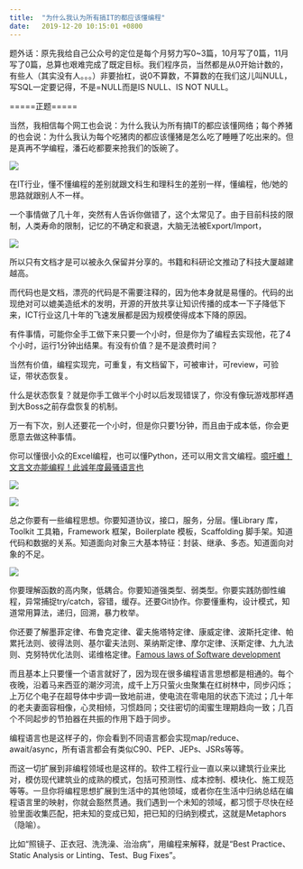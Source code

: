 ```yaml
---
title:  "为什么我认为所有搞IT的都应该懂编程"
date:   2019-12-20 10:15:01 +0800
---
```


题外话：原先我给自己公众号的定位是每个月努力写0~3篇，10月写了0篇，11月写了0篇，总算也艰难完成了既定目标。我们程序员，当然都是从0开始计数的，有些人（其实没有人。。。）非要抬杠，说0不算数，不算数的在我们这儿叫NULL，写SQL一定要记得，不是=NULL而是IS NULL、IS NOT NULL。

=====正题=====

当然，我相信每个网工也会说：为什么我认为所有搞IT的都应该懂网络；每个养猪的也会说：为什么我认为每个吃猪肉的都应该懂猪是怎么吃了睡睡了吃出来的。但是真再不学编程，潘石屹都要来抢我们的饭碗了。

![](/images/2019/learn-programming/psy-python.webp)

在IT行业，懂不懂编程的差别就跟文科生和理科生的差别一样，懂编程，他/她的思路就跟别人不一样。

一个事情做了几十年，突然有人告诉你做错了，这个太常见了。由于目前科技的限制，人类寿命的限制，记忆的不确定和衰退，大脑无法被Export/Import，

![](/images/2019/learn-programming/neuralink.jpg)

所以只有文档才是可以被永久保留并分享的。书籍和科研论文推动了科技大厦越建越高。

而代码也是文档，漂亮的代码是不需要注释的，因为他本身就是易懂的。代码的出现绝对可以媲美造纸术的发明，开源的开放共享让知识传播的成本一下子降低下来，ICT行业这几十年的飞速发展都是因为规模使得成本下降的原因。

有件事情，可能你全手工做下来只要一个小时，但是你为了编程去实现他，花了4个小时，运行1分钟出结果。有没有价值？是不是浪费时间？

当然有价值，编程实现完，可重复，有文档留下，可被审计，可review，可验证，带状态恢复。

什么是状态恢复？就是你手工做半个小时以后发现错误了，你没有像玩游戏那样遇到大Boss之前存盘恢复的机制。

万一有下次，别人还要花一个小时，但是你只要1分钟，而且由于成本低，你会更愿意去做这种事情。

你可以懂很小众的Excel编程，也可以懂Python，还可以用文言文编程。[噫吁嚱！文言文亦能编程！此诚年度最骚语言也](https://mp.weixin.qq.com/s?__biz=MzIzNjc1NzUzMw==&mid=2247535029&idx=1&sn=4a397a6986948d1419626a3a9a0b0711&chksm=e8d0fec7dfa777d10e80a32eb1cd5740c74a2ffd00ae282a102426edc37973f6f29d29636db9&mpshare=1&scene=1&srcid=&sharer_sharetime=1576654281239&sharer_shareid=3bd3110ceeca1b97bd99acca6c550257&key=0f0b5a053a4af370ced0c47e3e3db1979e419851e75213af76ccd86e954c75dd45e02ee95f3b126d411a288f93afcfda79a93b025b123244108c5a99dbe32c118fc70009c0116998f726622c9d5641dd&ascene=1&uin=MjA3MDY5Njk1&devicetype=Windows+10&version=62070158&lang=zh_CN&exportkey=AWDyYxPxlWT0pdxW%2BGrtKA8%3D&pass_ticket=JNlTAwc4GCztXTdHS9%2FDAIdlj%2BVOmHiSAuS877%2FD3Us%3D)

![](/images/2019/learn-programming/wyw1.webp)

![](/images/2019/learn-programming/wyw2.webp)

总之你要有一些编程思想。你要知道协议，接口，服务，分层。懂Library 库，Toolkit 工具箱，Framework 框架，Boilerplate 模板，Scaffolding 脚手架。知道代码和数据的关系。知道面向对象三大基本特征：封装、继承、多态。知道面向对象的不足。

![](/images/2019/learn-programming/oop.webp)

你要理解函数的高内聚，低耦合。你要知道强类型、弱类型。你要实践防御性编程，异常捕捉try/catch，容错，缓存。还要Git协作。你要懂重构，设计模式，知道常用算法，递归，回溯，暴力枚举。

你还要了解墨菲定律、布鲁克定律、霍夫施塔特定律、康威定律、波斯托定律、帕累托法则、彼得法则、基尔霍夫法则、莱纳斯定律、摩尔定律、沃斯定律、九九法则、克努特优化法则、诺维格定律。[Famous laws of Software development](https://www.timsommer.be/famous-laws-of-software-development/)

而且基本上只要懂一个语言就好了，因为现在很多编程语言思想都是相通的。每个夜晚，沿着马来西亚的潮汐河流，成千上万只萤火虫聚集在红树林中，同步闪烁；上万亿个电子在超导体中步调一致地前进，使电流在零电阻的状态下流过；几十年的老夫妻面容相像，心灵相倾，习惯趋同；交往密切的闺蜜生理期趋向一致；几百个不同起步的节拍器在共振的作用下趋于同步。

编程语言也是这样子的，你会看到不同语言都会实现map/reduce、await/async，所有语言都会有类似C90、PEP、JEPs、JSRs等等。

而这一切扩展到非编程领域也是这样的。软件工程行业一直以来以建筑行业来比对，模仿现代建筑业的成熟的模式，包括可预测性、成本控制、模块化、施工规范等等。一旦你将编程思想扩展到生活中的其他领域，或者你在生活中归纳总结在编程语言里的映射，你就会豁然贯通。我们遇到一个未知的领域，都习惯于尽快在经验里面收集匹配，把未知的变成已知，把已知的归纳到模式，这就是Metaphors（隐喻）。

比如“照镜子、正衣冠、洗洗澡、治治病”，用编程来解释，就是“Best Practice、Static Analysis or Linting、Test、Bug Fixes”。
